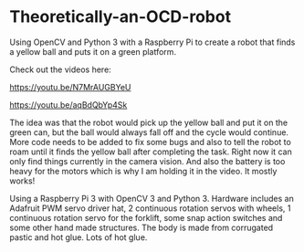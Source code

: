 # Theoretically-an-OCD-robot
Using OpenCV and Python 3 with a Raspberry Pi to create a robot that finds a yellow ball and puts it on a green platform. 

Check out the videos here: 

https://youtu.be/N7MrAUGBYeU

https://youtu.be/aqBdQbYp4Sk

The idea was that the robot would pick up the yellow ball and put it on the green can, but the ball would always fall off and the cycle would continue. 
More code needs to be added to fix some bugs and also to tell the robot to roam until it finds the yellow ball after completing the task. Right now it can only find things currently in the camera vision. And also the battery is too heavy for the motors which is why I am holding it in the video. It mostly works!

Using a Raspberry Pi 3 with OpenCV 3 and Python 3. Hardware includes an Adafruit PWM servo driver hat, 2 continuous rotation servos with wheels, 1 continuous rotation servo for the forklift, some snap action switches and some other hand made structures. The body is made from corrugated pastic and hot glue. Lots of hot glue. 

